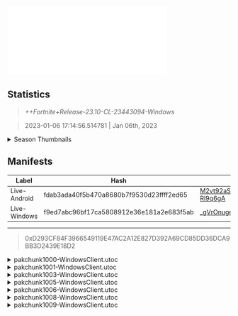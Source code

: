 <div style="pointer-events: none">
  <img style="pointer-events: none" src="https://raw.githubusercontent.com/Tectors/fn-archive/master/.github/source/dependents/gen.23.10.svg" width="360" height="155">
<div>

## Statistics
> *++Fortnite+Release-23.10-CL-23443094-Windows*

> 2023-01-06 17:14:56.514781 | Jan 06th, 2023

<details>
  <summary>Season Thumbnails</summary>

  > Seasonal thumbnails are a season's normal ltms and their photos.

  | Name | ID |
  | - | - |
  | [Zero Build - Duos](https://raw.githubusercontent.com/Tectors/fn-archive/master/.github/source/dependents/monthly-rotaton/playlist_nobuildbr_duo_23_10.png) | Playlist_NoBuildBR_Duo |
  | [Solo](https://raw.githubusercontent.com/Tectors/fn-archive/master/.github/source/dependents/monthly-rotaton/playlist_defaultsolo_23_10.png) | Playlist_DefaultSolo |
  | [Zero Build - Trios](https://raw.githubusercontent.com/Tectors/fn-archive/master/.github/source/dependents/monthly-rotaton/playlist_nobuildbr_trio_23_10.png) | Playlist_NoBuildBR_Trio |
  | [Zero Build - Solo](https://raw.githubusercontent.com/Tectors/fn-archive/master/.github/source/dependents/monthly-rotaton/playlist_nobuildbr_solo_23_10.png) | Playlist_NoBuildBR_Solo |
</details>

## Manifests
| Label | Hash | Route |
| - | - | - |
| Live-Android | fdab3ada40f5b470a8680b7f9530d23ffff2ed65 | [M2vt92aSOLGgJMPC1U-Qet-Rl9q6gA](https://github.com/Tectors/fn-archive/blob/master/manifests/M2vt92aSOLGgJMPC1U-Qet-Rl9q6gA.manifest) |
| Live-Windows | f9ed7abc96bf17ca5808912e36e181a2e683f5ab | [_gVrOnugeJossBkVEk2msv4jt9FDvg](https://github.com/Tectors/fn-archive/blob/master/manifests/_gVrOnugeJossBkVEk2msv4jt9FDvg.manifest) |

---

> 0xD293CF84F3966549119E47AC2A12E827D392A69CD85DD36DCA9BB3D2439E18D2

<details>
  <summary>pakchunk1000-WindowsClient.utoc</summary>

  > FortniteGame/Content/Paks/pakchunk1000-WindowsClient.utoc

  > 0xEE4CB3F1401340AC11295743C1EF116E16187893D0B0A2C674DF6997830EA2C1

  <img src="https://raw.githubusercontent.com/Tectors/fn-archive/master/.github/source/dependents/referred/EID_Marionette_Sync_Leader.svg" width="100"> <img src="https://raw.githubusercontent.com/Tectors/fn-archive/master/.github/source/dependents/referred/EID_Marionette_Sync_Follower.svg" width="100"> <img src="https://raw.githubusercontent.com/Tectors/fn-archive/master/.github/source/dependents/referred/EID_Marionette_Sync.svg" width="100"> <img src="https://raw.githubusercontent.com/Tectors/fn-archive/master/.github/source/dependents/referred/EID_Marionette_RhythmGuitar.svg" width="100"> <img src="https://raw.githubusercontent.com/Tectors/fn-archive/master/.github/source/dependents/referred/EID_Marionette_LeadGuitar.svg" width="100"> <img src="https://raw.githubusercontent.com/Tectors/fn-archive/master/.github/source/dependents/referred/EID_Marionette_Follower.svg" width="100"> <img src="https://raw.githubusercontent.com/Tectors/fn-archive/master/.github/source/dependents/referred/EID_Marionette_Drums.svg" width="100"> <img src="https://raw.githubusercontent.com/Tectors/fn-archive/master/.github/source/dependents/referred/EID_Marionette_BassGuitar.svg" width="100"> <img src="https://raw.githubusercontent.com/Tectors/fn-archive/master/.github/source/dependents/referred/EID_Marionette.svg" width="100"> 
</details>

<details>
  <summary>pakchunk1001-WindowsClient.utoc</summary>

  > FortniteGame/Content/Paks/pakchunk1001-WindowsClient.utoc

  > 0x549B8EB190A664027954CA679019E0D360DC431DE88FA2EEA7678CE0FC40F398

  <img src="https://raw.githubusercontent.com/Tectors/fn-archive/master/.github/source/dependents/referred/EID_Cherish.svg" width="100"> 
</details>

<details>
  <summary>pakchunk1003-WindowsClient.utoc</summary>

  > FortniteGame/Content/Paks/pakchunk1003-WindowsClient.utoc

  > 0x97D350CD3547F8C3438D0F19DA04AFC439CD172BC408DC29EB524E1C50165AF7

  <img src="https://raw.githubusercontent.com/Tectors/fn-archive/master/.github/source/dependents/referred/Spray_EmeraldGlass_Green.svg" width="100"> <img src="https://raw.githubusercontent.com/Tectors/fn-archive/master/.github/source/dependents/referred/Spray_EmeraldGlass.svg" width="100"> <img src="https://raw.githubusercontent.com/Tectors/fn-archive/master/.github/source/dependents/referred/Emoji_S23_EmeraldGlass_Punch.svg" width="100"> <img src="https://raw.githubusercontent.com/Tectors/fn-archive/master/.github/source/dependents/referred/Backpack_EmeraldGlassTransform.svg" width="100"> 
</details>

<details>
  <summary>pakchunk1005-WindowsClient.utoc</summary>

  > FortniteGame/Content/Paks/pakchunk1005-WindowsClient.utoc

  > 0x52409F8C057848A0818D3BE01C86C773C53FB80588EB7CAC535493FECCBAE3EE

  <img src="https://raw.githubusercontent.com/Tectors/fn-archive/master/.github/source/dependents/referred/Pickaxe_GoldenGuard.svg" width="100"> <img src="https://raw.githubusercontent.com/Tectors/fn-archive/master/.github/source/dependents/referred/Character_GoldenGuard.svg" width="100"> <img src="https://raw.githubusercontent.com/Tectors/fn-archive/master/.github/source/dependents/referred/Backpack_GoldenGuard.svg" width="100"> 
</details>

<details>
  <summary>pakchunk1006-WindowsClient.utoc</summary>

  > FortniteGame/Content/Paks/pakchunk1006-WindowsClient.utoc

  > 0xF2047BC2E136D9D8DE7070E450029F6C10ADBF0C167958D9C523816A0F5DAC8E

  <img src="https://raw.githubusercontent.com/Tectors/fn-archive/master/.github/source/dependents/referred/Wrap_CoyoteTrail.svg" width="100"> <img src="https://raw.githubusercontent.com/Tectors/fn-archive/master/.github/source/dependents/referred/Spray_CoyoteTrail.svg" width="100"> <img src="https://raw.githubusercontent.com/Tectors/fn-archive/master/.github/source/dependents/referred/Pickaxe_CoyoteTrailDark.svg" width="100"> <img src="https://raw.githubusercontent.com/Tectors/fn-archive/master/.github/source/dependents/referred/Pickaxe_CoyoteTrail.svg" width="100"> <img src="https://raw.githubusercontent.com/Tectors/fn-archive/master/.github/source/dependents/referred/Glider_CoyoteTrail.svg" width="100"> <img src="https://raw.githubusercontent.com/Tectors/fn-archive/master/.github/source/dependents/referred/EID_CoyoteTrail_Sync.svg" width="100"> <img src="https://raw.githubusercontent.com/Tectors/fn-archive/master/.github/source/dependents/referred/EID_CoyoteTrail_Follower.svg" width="100"> <img src="https://raw.githubusercontent.com/Tectors/fn-archive/master/.github/source/dependents/referred/EID_CoyoteTrail.svg" width="100"> <img src="https://raw.githubusercontent.com/Tectors/fn-archive/master/.github/source/dependents/referred/Character_CoyoteTrailDark.svg" width="100"> <img src="https://raw.githubusercontent.com/Tectors/fn-archive/master/.github/source/dependents/referred/Character_CoyoteTrail.svg" width="100"> <img src="https://raw.githubusercontent.com/Tectors/fn-archive/master/.github/source/dependents/referred/Backpack_CoyoteTrailDark.svg" width="100"> <img src="https://raw.githubusercontent.com/Tectors/fn-archive/master/.github/source/dependents/referred/Backpack_CoyoteTrail.svg" width="100"> 
</details>

<details>
  <summary>pakchunk1008-WindowsClient.utoc</summary>

  > FortniteGame/Content/Paks/pakchunk1008-WindowsClient.utoc

  > 0xA9A641DD0FBA90A4ED94EE1A19606C9E34B10B05F7926AFCA0E17FD900D9DAA7

  <img src="https://raw.githubusercontent.com/Tectors/fn-archive/master/.github/source/dependents/referred/Spray_BasilStrong_Pickaxe.svg" width="100"> <img src="https://raw.githubusercontent.com/Tectors/fn-archive/master/.github/source/dependents/referred/Pickaxe_Basil.svg" width="100"> <img src="https://raw.githubusercontent.com/Tectors/fn-archive/master/.github/source/dependents/referred/EID_BasilStrong.svg" width="100"> <img src="https://raw.githubusercontent.com/Tectors/fn-archive/master/.github/source/dependents/referred/Character_BasilStrong.svg" width="100"> <img src="https://raw.githubusercontent.com/Tectors/fn-archive/master/.github/source/dependents/referred/Backpack_Basil.svg" width="100"> 
</details>

<details>
  <summary>pakchunk1009-WindowsClient.utoc</summary>

  > FortniteGame/Content/Paks/pakchunk1009-WindowsClient.utoc

  > 0x6B8F991D73D469CC57389989C68265A78BF3CC40293BA7D6257BEF5185B8DF25

  <img src="https://raw.githubusercontent.com/Tectors/fn-archive/master/.github/source/dependents/referred/Pickaxe_EmeraldGlassTransform.svg" width="100"> <img src="https://raw.githubusercontent.com/Tectors/fn-archive/master/.github/source/dependents/referred/Pickaxe_EmeraldGlassRebel.svg" width="100"> <img src="https://raw.githubusercontent.com/Tectors/fn-archive/master/.github/source/dependents/referred/Pickaxe_EmeraldGlassPink.svg" width="100"> <img src="https://raw.githubusercontent.com/Tectors/fn-archive/master/.github/source/dependents/referred/Pickaxe_EmeraldGlassGreen.svg" width="100"> <img src="https://raw.githubusercontent.com/Tectors/fn-archive/master/.github/source/dependents/referred/EID_Scribe.svg" width="100"> <img src="https://raw.githubusercontent.com/Tectors/fn-archive/master/.github/source/dependents/referred/EID_EmeraldGlassTransform.svg" width="100"> <img src="https://raw.githubusercontent.com/Tectors/fn-archive/master/.github/source/dependents/referred/EID_EmeraldGlassGreen.svg" width="100"> <img src="https://raw.githubusercontent.com/Tectors/fn-archive/master/.github/source/dependents/referred/EID_Beyond.svg" width="100"> <img src="https://raw.githubusercontent.com/Tectors/fn-archive/master/.github/source/dependents/referred/Character_EmeraldGlassTransform.svg" width="100"> <img src="https://raw.githubusercontent.com/Tectors/fn-archive/master/.github/source/dependents/referred/Character_EmeraldGlassRebel.svg" width="100"> <img src="https://raw.githubusercontent.com/Tectors/fn-archive/master/.github/source/dependents/referred/Character_EmeraldGlassPink.svg" width="100"> <img src="https://raw.githubusercontent.com/Tectors/fn-archive/master/.github/source/dependents/referred/Character_EmeraldGlassGreen.svg" width="100"> <img src="https://raw.githubusercontent.com/Tectors/fn-archive/master/.github/source/dependents/referred/Backpack_EmeraldGlassStandAlone.svg" width="100"> <img src="https://raw.githubusercontent.com/Tectors/fn-archive/master/.github/source/dependents/referred/Backpack_EmeraldGlassRebel.svg" width="100"> <img src="https://raw.githubusercontent.com/Tectors/fn-archive/master/.github/source/dependents/referred/Backpack_EmeraldGlassPink.svg" width="100"> <img src="https://raw.githubusercontent.com/Tectors/fn-archive/master/.github/source/dependents/referred/Backpack_EmeraldGlassGreen.svg" width="100"> 
</details>

